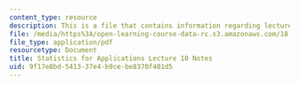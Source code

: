 ```yaml
---
content_type: resource
description: This is a file that contains information regarding lecture 10 notes.
file: /media/https%3A/open-learning-course-data-rc.s3.amazonaws.com/18-443-statistics-for-applications-spring-2015/9f17e8bd541337e4b9cebe8370f401d5_MIT18_443S15_LEC10.pdf
file_type: application/pdf
resourcetype: Document
title: Statistics for Applications Lecture 10 Notes
uid: 9f17e8bd-5413-37e4-b9ce-be8370f401d5
---
```

